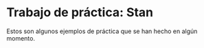 # Trabajo de práctica: Stan
Estos son algunos ejemplos de práctica que se han hecho en algún momento.

